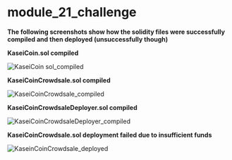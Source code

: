 # module_21_challenge

**The following screenshots show how the solidity files were successfully compiled and then deployed (unsuccessfully though)**

**KaseiCoin.sol compiled**

![KaseiCoin sol_compiled](https://user-images.githubusercontent.com/85372363/141672614-c2cf3176-c533-45f7-b03e-02e80b6e2d62.png)

**KaseiCoinCrowdsale.sol compiled**

![KaseiCoinCrowdsale_compiled](https://user-images.githubusercontent.com/85372363/141672672-4122405e-9dff-41d4-b67d-d43d71db887a.png)

**KaseiCoinCrowdsaleDeployer.sol compiled**

![KaseiCoinCrowdsaleDeployer_compiled](https://user-images.githubusercontent.com/85372363/141672702-3dcaf387-7099-4373-adea-77074867d342.png)

**KaseiCoinCrowdsale.sol deployment failed due to insufficient funds**

![KaseinCoinCrowdsale_deployed](https://user-images.githubusercontent.com/85372363/141672706-af3c146e-9500-4ec0-bcdc-82029166ff56.png)

